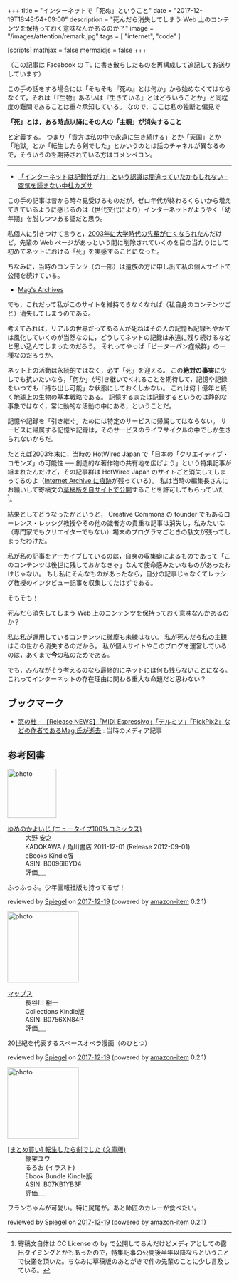 +++
title = "インターネットで「死ぬ」ということ"
date =  "2017-12-19T18:48:54+09:00"
description = "死んだら消失してしまう Web 上のコンテンツを保持っておく意味なんかあるのか？"
image = "/images/attention/remark.jpg"
tags        = [ "internet", "code" ]

[scripts]
  mathjax = false
  mermaidjs = false
+++

（この記事は Facebook の TL に書き散らしたものを再構成して追記してお送りしています）

この手の話をする場合には「そもそも『死ぬ』とは何か」から始めなくてはならなくて，それは「『生物』あるいは『生きている』とはどういうことか」と同程度の難問であることは重々承知している。
なので，ここは私の独断と偏見で

**「死」とは，ある時点以降にその人の「主観」が消失すること**

と定義する。
つまり「貴方は私の中で永遠に生き続ける」とか「天国」とか「地獄」とか「転生したら剣でした」とかいうのとは話のチャネルが異なるので，そういうのを期待されている方はゴメンペコン。

----

- [「インターネットは記録性が力」という認識は間違っていたかもしれない - 空気を読まない中杜カズサ](http://nakamorikzs.net/entry/internet_archive)

この手の記事は昔から時々見受けるものだが，ゼロ年代が終わるくらいから増えてきているように感じるのは（世代交代により）インターネットがようやく「幼年期」を脱しつつある証だと思う。

私個人に引きつけて言うと，[2003年に大学時代の先輩が亡くなられた](https://baldanders.info/spiegel/log/200310.html#d20_t1)んだけど，先輩の Web ページがあっという間に削除されていくのを目の当たりにして初めてネットにおける「死」を実感することになった。

ちなみに，当時のコンテンツ（の一部）は遺族の方に申し出て私の個人サイトで公開を続けている。

- [Mag's Archives](http://magarchive.halfmoon.jp/)

でも，これだって私がこのサイトを維持できなくなれば（私自身のコンテンツごと）消失してしまうのである。

考えてみれば，リアルの世界だってある人が死ねばその人の記憶も記録もやがては風化していくのが当然なのに，どうしてネットの記録は永遠に残り続けるなどと思い込んでしまったのだろう。
それってやっぱ「ピーターパン症候群」の一種なのだろうか。

ネット上の活動は永続的ではなく，必ず「死」を迎える。
この**絶対の事実**に少しでも抗いたいなら，「何か」が引き継いでくれることを期待して，記憶や記録をいつでも「持ち出し可能」な状態にしておくしかない。
これは何十億年と続く地球上の生物の基本戦略である。
記憶するまたは記録するというのは静的な事象ではなく，常に動的な活動の中にある，ということだ。

記憶や記録を「引き継ぐ」ためには特定のサービスに帰属してはならない。
サービスに帰属する記憶や記録は，そのサービスのライフサイクルの中でしか生きられないからだ。

たとえば2003年末に，当時の HotWired Japan で「日本の「クリエイティブ・コモンズ」の可能性 ── 創造的な著作物の共有地を広げよう」という特集記事が組まれたんだけど，その記事群は HotWired Japan のサイトごと消失してしまってるのよ（[Internet Archive に痕跡](https://web.archive.org/web/20040615000000*/http://hotwired.goo.ne.jp/matrix/0311/)が残っている）。
私は当時の編集長さんにお願いして寄稿文の[草稿版を自サイトで公開](https://baldanders.info/spiegel/archive/docs/cc-report.html "「クリエイティブ・コモンズ」は誰のもの？")することを許可してもらっていた[^cc1]。

[^cc1]: 寄稿文自体は CC License の by で公開してるんだけどメディアとしての露出タイミングとかもあったので，特集記事の公開後半年以降ならということで快諾を頂いた。ちなみに草稿版のあとがきで件の先輩のことに少し言及している。

結果としてどうなったかというと， Creative Commons の founder でもあるローレンス・レッシグ教授やその他の識者方の貴重な記事は消失し，私みたいな（専門家でもクリエイターでもない）場末のプログラマごときの駄文が残ってしまったわけだ。

私が私の記事をアーカイブしているのは，自身の収集癖によるものであって「このコンテンツは後世に残しておかなきゃ」なんて使命感みたいなものがあったわけじゃない。
もし私にそんなものがあったなら，自分の記事じゃなくてレッシグ教授のインタビュー記事を収集してたはずである。

そもそも！

死んだら消失してしまう Web 上のコンテンツを保持っておく意味なんかあるのか？

私は私が運用しているコンテンツに微塵も未練はない。
私が死んだら私の主観はこの世から消失するのだから。
私が個人サイトやこのブログを運営しているのは，あくまで**今**の私のためである。

でも，みんながそう考えるのなら最終的にネットには何も残らないことになる。
これってインターネットの存在理由に関わる重大な命題だと思わない？

## ブックマーク

- [窓の杜 - 【Release NEWS】「MIDI Espressivo」「テルミソ」「PickPix2」などの作者であるMag.氏が逝去](https://forest.watch.impress.co.jp/article/2003/10/24/thanksmag.html) : 当時のメディア記事

## 参考図書

<div class="hreview">
  <div class="photo"><a class="item url" href="https://www.amazon.co.jp/%E3%82%86%E3%82%81%E3%81%AE%E3%81%8B%E3%82%88%E3%81%84%E3%81%98-%E3%83%8B%E3%83%A5%E3%83%BC%E3%82%BF%E3%82%A4%E3%83%97100%25%E3%82%B3%E3%83%9F%E3%83%83%E3%82%AF%E3%82%B9-%E5%A4%A7%E9%87%8E-%E5%AE%89%E4%B9%8B-ebook/dp/B0096I6YD4?SubscriptionId=AKIAJYVUJ3DMTLAECTHA&tag=baldandersinf-22&linkCode=xm2&camp=2025&creative=165953&creativeASIN=B0096I6YD4"><img src="https://images-fe.ssl-images-amazon.com/images/I/519n5WuN-FL._SL160_.jpg" width="110" alt="photo"></a></div>
  <dl class="fn">
    <dt><a href="https://www.amazon.co.jp/%E3%82%86%E3%82%81%E3%81%AE%E3%81%8B%E3%82%88%E3%81%84%E3%81%98-%E3%83%8B%E3%83%A5%E3%83%BC%E3%82%BF%E3%82%A4%E3%83%97100%25%E3%82%B3%E3%83%9F%E3%83%83%E3%82%AF%E3%82%B9-%E5%A4%A7%E9%87%8E-%E5%AE%89%E4%B9%8B-ebook/dp/B0096I6YD4?SubscriptionId=AKIAJYVUJ3DMTLAECTHA&tag=baldandersinf-22&linkCode=xm2&camp=2025&creative=165953&creativeASIN=B0096I6YD4">ゆめのかよいじ (ニュータイプ100%コミックス)</a></dt>
	<dd>大野 安之</dd>
    <dd>KADOKAWA / 角川書店 2011-12-01 (Release 2012-09-01)</dd>
    <dd>eBooks Kindle版</dd>
    <dd>ASIN: B0096I6YD4</dd>
    <dd>評価<abbr class="rating fa-sm" title="5">&nbsp;<i class="fas fa-star"></i>&nbsp;<i class="fas fa-star"></i>&nbsp;<i class="fas fa-star"></i>&nbsp;<i class="fas fa-star"></i>&nbsp;<i class="fas fa-star"></i></abbr></dd>
  </dl>
  <p class="description">ふっふっふ。少年画報社版も持ってるぜ！</p>
  <p class="powered-by" >reviewed by <a href='#maker' class='reviewer'>Spiegel</a> on <abbr class="dtreviewed" title="2017-12-19">2017-12-19</abbr> (powered by <a href="https://github.com/spiegel-im-spiegel/amazon-item" >amazon-item</a> 0.2.1)</p>
</div>

<div class="hreview">
  <div class="photo"><a class="item url" href="https://www.amazon.co.jp/%E3%83%9E%E3%83%83%E3%83%97%E3%82%B9/dp/B0756XN84P?SubscriptionId=AKIAJYVUJ3DMTLAECTHA&tag=baldandersinf-22&linkCode=xm2&camp=2025&creative=165953&creativeASIN=B0756XN84P"><img src="https://images-fe.ssl-images-amazon.com/images/I/61mqSfwnOzL._SL160_.jpg" width="160" alt="photo"></a></div>
  <dl class="fn">
    <dt><a href="https://www.amazon.co.jp/%E3%83%9E%E3%83%83%E3%83%97%E3%82%B9/dp/B0756XN84P?SubscriptionId=AKIAJYVUJ3DMTLAECTHA&tag=baldandersinf-22&linkCode=xm2&camp=2025&creative=165953&creativeASIN=B0756XN84P">マップス</a></dt>
	<dd>長谷川 裕一</dd>
    <dd></dd>
    <dd>Collections Kindle版</dd>
    <dd>ASIN: B0756XN84P</dd>
    <dd>評価<abbr class="rating fa-sm" title="5">&nbsp;<i class="fas fa-star"></i>&nbsp;<i class="fas fa-star"></i>&nbsp;<i class="fas fa-star"></i>&nbsp;<i class="fas fa-star"></i>&nbsp;<i class="fas fa-star"></i></abbr></dd>
  </dl>
  <p class="description">20世紀を代表するスペースオペラ漫画（のひとつ）</p>
  <p class="powered-by" >reviewed by <a href='#maker' class='reviewer'>Spiegel</a> on <abbr class="dtreviewed" title="2017-12-19">2017-12-19</abbr> (powered by <a href="https://github.com/spiegel-im-spiegel/amazon-item" >amazon-item</a> 0.2.1)</p>
</div>

<div class="hreview">
  <div class="photo"><a class="item url" href="https://www.amazon.co.jp/%E3%81%BE%E3%81%A8%E3%82%81%E8%B2%B7%E3%81%84-%E8%BB%A2%E7%94%9F%E3%81%97%E3%81%9F%E3%82%89%E5%89%A3%E3%81%A7%E3%81%97%E3%81%9F-%E6%96%87%E5%BA%AB%E7%89%88/dp/B07KB1YB3F?SubscriptionId=AKIAJYVUJ3DMTLAECTHA&tag=baldandersinf-22&linkCode=xm2&camp=2025&creative=165953&creativeASIN=B07KB1YB3F"><img src="https://images-fe.ssl-images-amazon.com/images/I/B1qO-QmiUpS._SL160_.png" width="160" alt="photo"></a></div>
  <dl class="fn">
    <dt><a href="https://www.amazon.co.jp/%E3%81%BE%E3%81%A8%E3%82%81%E8%B2%B7%E3%81%84-%E8%BB%A2%E7%94%9F%E3%81%97%E3%81%9F%E3%82%89%E5%89%A3%E3%81%A7%E3%81%97%E3%81%9F-%E6%96%87%E5%BA%AB%E7%89%88/dp/B07KB1YB3F?SubscriptionId=AKIAJYVUJ3DMTLAECTHA&tag=baldandersinf-22&linkCode=xm2&camp=2025&creative=165953&creativeASIN=B07KB1YB3F">[まとめ買い] 転生したら剣でした (文庫版)</a></dt>
	<dd>棚架ユウ</dd>
	<dd>るろお (イラスト)</dd>
    <dd></dd>
    <dd>Ebook Bundle Kindle版</dd>
    <dd>ASIN: B07KB1YB3F</dd>
    <dd>評価<abbr class="rating fa-sm" title="4">&nbsp;<i class="fas fa-star"></i>&nbsp;<i class="fas fa-star"></i>&nbsp;<i class="fas fa-star"></i>&nbsp;<i class="fas fa-star"></i>&nbsp;<i class="far fa-star"></i></abbr></dd>
  </dl>
  <p class="description">フランちゃんが可愛い。特に尻尾が。あと師匠のカレーが食べたい。</p>
  <p class="powered-by" >reviewed by <a href='#maker' class='reviewer'>Spiegel</a> on <abbr class="dtreviewed" title="2017-12-19">2017-12-19</abbr> (powered by <a href="https://github.com/spiegel-im-spiegel/amazon-item" >amazon-item</a> 0.2.1)</p>
</div>
